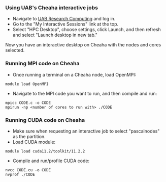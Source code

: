 ### Using UAB's Cheaha interactive jobs

- Navigate to [UAB Research Computing](https://rc.uab.edu/) and log in. 
- Go to the "My Interactive Sessions" link at the top.
- Select "HPC Desktop", choose settings, click Launch, and then refresh and select "Launch desktop in new tab."

Now you have an interactive desktop on Cheaha with the nodes and cores selected.

### Running MPI code on Cheaha

- Once running a terminal on a Cheaha node, load OpenMPI:
```commandline
module load OpenMPI
```

- Navigate to the MPI code you want to run, and then compile and run:
```commandline
mpicc CODE.c -o CODE
mpirun -np <number of cores to run with> ./CODE
```

### Running CUDA code on Cheaha

- Make sure when requesting an interactive job to select "pascalnodes" as the partition.
- Load CUDA module:
```commandline
module load cuda11.2/toolkit/11.2.2
```
- Compile and run/profile CUDA code:
```commandline
nvcc CODE.cu -o CODE
nvprof ./CODE
```